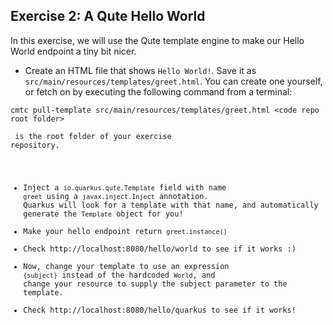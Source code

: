 ## Exercise 2: A Qute Hello World

In this exercise, we will use the Qute template engine to make our Hello World endpoint a tiny bit nicer.

* Create an HTML file that shows `Hello World!`.  Save it as `src/main/resources/templates/greet.html`.
You can create one yourself, or fetch on by executing the following command from a terminal:

`cmtc pull-template src/main/resources/templates/greet.html <code repo root folder>`

<code repo root folder> is the root folder of your exercise repository.

* Inject a `io.quarkus.qute.Template` field with name `greet` using a `javax.inject.Inject` annotation. Quarkus will look for a template with that name, and automatically generate the `Template` object for you!
* Make your hello endpoint return `greet.instance()`
* Check http://localhost:8080/hello/world to see if it works :)
* Now, change your template to use an expression `{subject}` instead of the hardcoded `World`, and change your resource to supply the subject parameter to the template.
* Check http://localhost:8080/hello/quarkus to see if it works!


